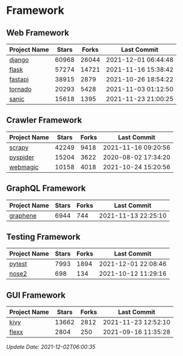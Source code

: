 # Framework

## Web Framework
| Project Name | Stars | Forks | Last Commit |
| ------------ | ----- | ----- | ----------- |
| [django](https://github.com/django/django) | 60968 | 26044 | 2021-12-01 06:44:48 |
| [flask](https://github.com/pallets/flask) | 57274 | 14721 | 2021-11-16 15:38:42 |
| [fastapi](https://github.com/tiangolo/fastapi) | 38915 | 2879 | 2021-10-26 18:54:22 |
| [tornado](https://github.com/tornadoweb/tornado) | 20293 | 5428 | 2021-11-03 01:12:50 |
| [sanic](https://github.com/sanic-org/sanic) | 15618 | 1395 | 2021-11-23 21:00:25 |

## Crawler Framework
| Project Name | Stars | Forks | Last Commit |
| ------------ | ----- | ----- | ----------- |
| [scrapy](https://github.com/scrapy/scrapy) | 42249 | 9418 | 2021-11-16 09:20:56 |
| [pyspider](https://github.com/binux/pyspider) | 15204 | 3622 | 2020-08-02 17:34:20 |
| [webmagic](https://github.com/code4craft/webmagic) | 10158 | 4018 | 2021-10-24 15:20:56 |

## GraphQL Framework
| Project Name | Stars | Forks | Last Commit |
| ------------ | ----- | ----- | ----------- |
| [graphene](https://github.com/graphql-python/graphene) | 6944 | 744 | 2021-11-13 22:25:10 |

## Testing Framework
| Project Name | Stars | Forks | Last Commit |
| ------------ | ----- | ----- | ----------- |
| [pytest](https://github.com/pytest-dev/pytest) | 7993 | 1894 | 2021-12-01 22:08:46 |
| [nose2](https://github.com/nose-devs/nose2) | 698 | 134 | 2021-10-12 11:29:16 |

## GUI Framework
| Project Name | Stars | Forks | Last Commit |
| ------------ | ----- | ----- | ----------- |
| [kivy](https://github.com/kivy/kivy) | 13662 | 2812 | 2021-11-23 12:52:10 |
| [flexx](https://github.com/flexxui/flexx) | 2804 | 250 | 2021-09-16 11:35:28 |

*Update Date: 2021-12-02T06:00:35*